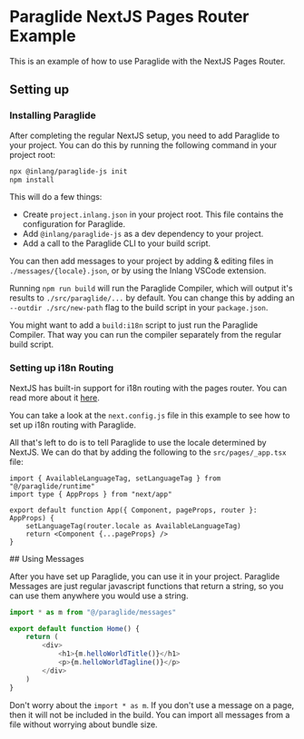 # Paraglide NextJS Pages Router Example

This is an example of how to use Paraglide with the NextJS Pages Router.

## Setting up

### Installing Paraglide
After completing the regular NextJS setup, you need to add Paraglide to your project. You can do this by running the following command in your project root:

```bash
npx @inlang/paraglide-js init
npm install
```

This will do a few things:
- Create `project.inlang.json` in your project root. This file contains the configuration for Paraglide.
- Add `@inlang/paraglide-js` as a dev dependency to your project.
- Add a call to the Paraglide CLI to your build script.

You can then add messages to your project by adding & editing files in `./messages/{locale}.json`, or by using the Inlang VSCode extension.

Running `npm run build` will run the Paraglide Compiler, which will output it's results to `./src/paraglide/...` by default. You can change this by adding an `--outdir ./src/new-path` flag to the build script in your `package.json`.

You might want to add a `build:i18n` script to just run the Paraglide Compiler. That way you can run the compiler separately from the regular build script.

### Setting up i18n Routing
NextJS has built-in support for i18n routing with the pages router. You can read more about it [here](https://nextjs.org/docs/advanced-features/i18n-routing).

You can take a look at the `next.config.js` file in this example to see how to set up i18n routing with Paraglide.

All that's left to do is to tell Paraglide to use the locale determined by NextJS. We can do that by adding the following to the `src/pages/_app.tsx` file:

```tsx
import { AvailableLanguageTag, setLanguageTag } from "@/paraglide/runtime"
import type { AppProps } from "next/app"

export default function App({ Component, pageProps, router }: AppProps) {
	setLanguageTag(router.locale as AvailableLanguageTag)
	return <Component {...pageProps} />
}
```

## Using Messages

After you have set up Paraglide, you can use it in your project. Paraglide Messages are just regular javascript functions that return a string, so you can use them anywhere you would use a string.

```ts
import * as m from "@/paraglide/messages"

export default function Home() {
    return (
        <div>
            <h1>{m.helloWorldTitle()}</h1>
            <p>{m.helloWorldTagline()}</p>
        </div>
    )
}
```

Don't worry about the `import * as m`. If you don't use a message on a page, then it will not be included in the build. You can import all messages from a file without worrying about bundle size.